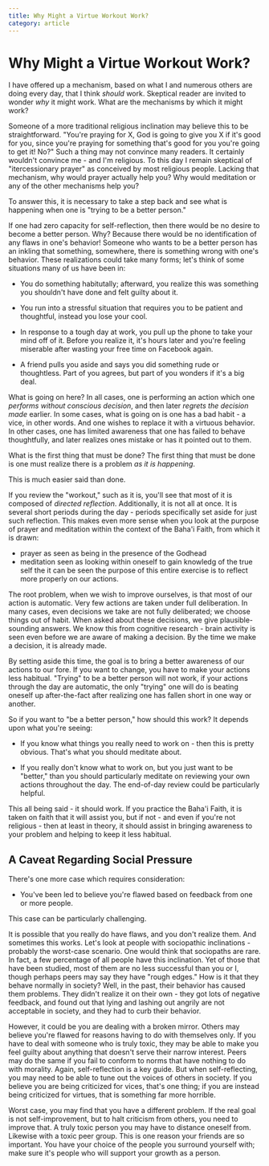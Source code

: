 ```yaml
---
title: Why Might a Virtue Workout Work?
category: article
---
```


# Why Might a Virtue Workout Work?

I have offered up a mechanism, based on what I and numerous others are
doing every day, that I think _should_ work. Skeptical reader are
invited to wonder _why_ it might work. What are the mechanisms by
which it might work?

Someone of a more traditional religious inclination may believe this
to be straightforward. "You're praying for X, God is going to give you
X if it's good for you, since you're praying for something that's good
for you you're going to get it! No?" Such a thing may not convince
many readers. It certainly wouldn't convince me - and I'm
religious. To this day I remain skeptical of "itercessionary prayer"
as conceived by most religious people. Lacking that mechanism, why
would prayer actually help you? Why would meditation or any of the
other mechanisms help you?

To answer this, it is necessary to take a step back and see what is
happening when one is "trying to be a better person."

If one had zero capacity for self-reflection, then there would be no
desire to become a better person. Why? Because there would be no
identification of any flaws in one's behavior! Someone who wants to be
a better person has an inkling that something, somewhere, there is
something wrong with one's behavior. These realizations could take
many forms; let's think of some situations many of us have been in:

* You do something habitutally; afterward, you realize this was
  something you shouldn't have done and felt guilty about it.

* You run into a stressful situation that requires you to be patient
  and thoughtful, instead you lose your cool.

* In response to a tough day at work, you pull up the phone to take
  your mind off of it. Before you realize it, it's hours later and
  you're feeling miserable after wasting your free time on Facebook
  again.

* A friend pulls you aside and says you did something rude or
  thoughtless. Part of you agrees, but part of you wonders if it's a
  big deal.

What is going on here? In all cases, one is performing an action which
one _performs without conscious decision_, and then later _regrets the
decision made_ earlier. In some cases, what is going on is one has a
bad habit - a vice, in other words. And one wishes to replace it with
a virtuous behavior. In other cases, one has limited awareness that
one has failed to behave thoughtfully, and later realizes ones mistake
or has it pointed out to them.

What is the first thing that must be done? The first thing that must
be done is one must realize there is a problem _as it is happening_.

This is much easier said than done.

If you review the "workout," such as it is, you'll see that most of it
is composed of _directed reflection_. Additionally, it is not all at
once. It is several short periods during the day - periods
specifically set aside for just such reflection. This makes even more
sense when you look at the purpose of prayer and meditation within the
context of the Baha'i Faith, from which it is drawn:
* prayer as seen as being in the presence of the Godhead
* meditation seen as looking within oneself to gain knowledg of the
true self
the it can be seen the purpose of this entire exercise is to reflect
more properly on our actions.

The root problem, when we wish to improve ourselves, is that most of
our action is automatic. Very few actions are taken under full
deliberation. In many cases, even decisions we take are not fully
deliberated; we choose things out of habit. When asked about these
decisions, we give plausible-sounding answers. We know this from
cognitive research - brain activity is seen even before we are aware
of making a decision. By the time we make a decision, it is already
made.

By setting aside this time, the goal is to bring a better awareness of
our actions to our fore. If you want to change, you have to make your
actions less habitual. "Trying" to be a better person will not work,
if your actions through the day are automatic, the only "trying" one
will do is beating oneself up after-the-fact after realizing one has
fallen short in one way or another.

So if you want to "be a better person," how should this work? It
depends upon what you're seeing:

* If you know what things you really need to work on - then this is
  pretty obvious. That's
  what you should meditate about.

* If you really don't know what to work on, but you just want to be
  "better," than you should particularly meditate on reviewing your
  own actions throughout the day. The end-of-day review could be
  particularly helpful.

This all being said - it should work. If you practice the Baha'i
Faith, it is taken on faith that it will assist you, but if not - and
even if you're not religious - then at least in theory, it should
assist in bringing awareness to your problem and helping to keep it
less habitual.

## A Caveat Regarding Social Pressure

There's one more case which requires consideration:

* You've been led to believe you're flawed based on feedback from one
  or more people.

This case can be particularly challenging.

It is possible that you really do have flaws, and you don't realize
them. And sometimes this works. Let's look at people with sociopathic
inclinations - probably the worst-case scenario. One would think that
sociopaths are rare. In fact, a few percentage of all people have this
inclination. Yet of those that have been studied, most of them are no
less successful than you or I, though perhaps peers may say they have
"rough edges." How is it that they behave normally in society? Well,
in the past, their behavior has caused them problems. They didn't
realize it on their own - they got lots of negative feedback, and
found out that lying and lashing out angrily are not acceptable in
society, and they had to curb their behavior.

However, it could be you are dealing with a broken mirror. Others may
believe you're flawed for reasons having to do with themselves
only. If you have to deal with someone who is truly toxic, they may be
able to make you feel guilty about anything that doesn't serve their
narrow interest. Peers may do the same if you fail to conform to norms
that have nothing to do with morality. Again, self-reflection is a key
guide. But when self-reflecting, you may need to be able to tune out the
voices of others in society. If you believe you are being criticized
for vices, that's one thing; if you are instead being criticized for
virtues, that is something far more horrible.

Worst case, you may find that you have a different problem. If the
real goal is not self-improvement, but to halt criticism from others,
you need to improve that. A truly toxic person you may have to
distance oneself from. Likewise with a toxic peer group. This is one
reason your friends are so important. You have your choice of the
people you surround yourself with; make sure it's people who will
support your growth as a person.